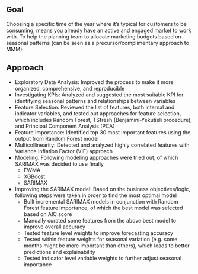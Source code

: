 ## Goal

Choosing a specific time of the year where it’s typical for customers to be consuming, means you already have an active and engaged market to work with. To help the planning team to allocate marketing budgets based on seasonal patterns (can be seen as a precursor/complimentary approach to MMM)

## Approach

- Exploratory Data Analysis:  Improved the process to make it more organized, comprehensive, and reproducible
- Investigating KPIs: Analyzed and suggested the most suitable KPI for identifying seasonal patterns and relationships between variables
- Feature Selection: Reviewed the list of features, both internal and indicator variables, and tested out approaches for feature selection, which includes Random Forest, TSfresh (Benjamini-Yekutieli procedure), and Principal Component Analysis (PCA)
- Feature Importance: Identified top 30 most important features using the output from Random Forest model
- Multicollinearity: Detected and analyzed highly correlated features with Variance Inflation Factor (VIF) approach
- Modeling: Following modeling approaches were tried out, of which SARIMAX was decided to use finally
    - EWMA
    - XGBoost
    - SARIMAX
- Improving the SARIMAX model: Based on the business objectives/logic, following steps were taken in order to find the most optimal model
    - Built incremental SARIMAX models in conjunction with Random Forest feature importance, of which the best model was selected based on AIC score
    - Manually curated some features from the above best model to improve overall accuracy
    - Tested feature level weights to improve forecasting accuracy
    - Tested within feature weights for seasonal variation (e.g. some months might be more important than others), which leads to better predictions and explainability
    - Tested indicator level variable weights to further adjust seasonal importance


